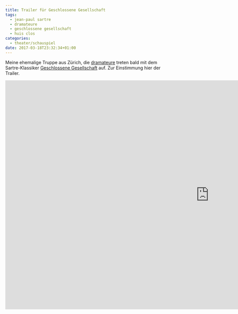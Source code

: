 ```yaml
---
title: Trailer für Geschlossene Gesellschaft
tags: 
  - jean-paul sartre
  - dramateure
  - geschlossene gesellschaft
  - huis clos
categories:
  - theater/schauspiel
date: 2017-03-18T23:32:34+01:00
---
```


Meine ehemalige Truppe aus Zürich, die [dramateure](http://dramateure.ch) treten bald mit dem Sartre-Klassiker [Geschlossene Gesellschaft](https://de.wikipedia.org/wiki/Geschlossene_Gesellschaft) auf. Zur Einstimmung hier der Trailer.

<iframe width="1280" height="720" src="https://www.youtube-nocookie.com/embed/I7LabH9LZ34?rel=0" frameborder="0" allowfullscreen></iframe>